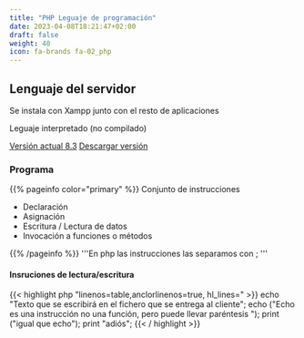 ```yaml
---
title: "PHP Leguaje de programación"
date: 2023-04-08T18:21:47+02:00
draft: false
weight: 40
icon: fa-brands fa-02_php
---
```

## Lenguaje del servidor
Se instala con Xampp junto con el resto de aplicaciones

Leguaje interpretado (no compilado)

[Versión actual 8.3](https://www.php.net/releases/index.php)
[Descargar versión ](https://www.php.net/downloads.php)

### Programa
{{% pageinfo color="primary" %}}
Conjunto de instrucciones 
* Declaración
* Asignación 
* Escritura / Lectura de datos
* Invocación a funciones o métodos

{{% /pageinfo %}}
'''En php las instrucciones las separamos con ; ''' 

#### Insruciones de lectura/escritura

{{< highlight php "linenos=table,anclorlinenos=true, hl_lines=" >}}
 echo "Texto que se escribirá en el fichero que se entrega al cliente";
 echo ("Echo es una instrucción no una función, pero puede llevar paréntesis ");
 print ("igual que echo");
 print "adiós";
{{< / highlight >}}

